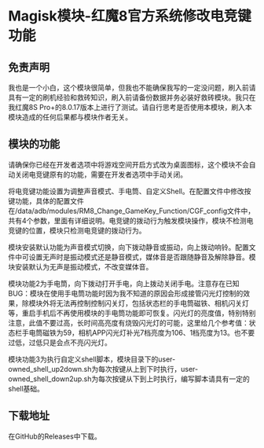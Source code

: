 # Magisk模块-红魔8官方系统修改电竞键功能

## 免责声明
我也是一个小白，这个模块很简单，但我也不能确保我写的一定没问题，刷入前请具有一定的刷机经验和救砖知识，刷入前请备份数据并务必装好救砖模块。我只在我红魔8S Pro+的8.0.17版本上进行了测试。请自行思考是否使用本模块，刷入本模块造成的任何后果都与模块作者无关。

## 模块的功能
请确保你已经在开发者选项中将游戏空间开启方式改为桌面图标，这个模块不会自动关闭电竞键原有的功能，需要在开发者选项中手动关闭。

将电竞键功能设置为调整声音模式、手电筒、自定义Shell。在配置文件中修改按键功能，具体的配置文件在/data/adb/modules/RM8_Change_GameKey_Function/CGF_config文件中，共有4个参数，里面有详细说明。电竞键的拨动行为触发模块操作，模块不检测电竞键的位置，模块只检测电竞键的拨动行为。

模块安装默认功能为声音模式切换，向下拨动静音或振动，向上拨动响铃。配置文件中可设置无声时是振动模式还是静音模式，媒体音是否跟随静音及解除静音。模块安装默认为无声是振动模式，不改变媒体音。

模块功能2为手电筒，向下拨动打开手电，向上拨动关闭手电。注意存在已知BUG：模块在使用手电筒功能时因为我不知道的原因会形成接管闪光灯控制的效果，除模块外将无法再控制控制闪关灯，包括状态栏的手电筒磁铁、相机闪关灯等，重启手机后不再使用模块的手电筒功能即可恢复。闪光灯的亮度值，特别特别注意，此值不要过高，长时间高亮度有烧毁闪光灯的可能，这里给几个参考值：状态栏手电筒磁铁为59，相机APP闪光灯补光7档亮度为106、1档亮度为13。也不要过低，过低只是会点不亮闪光灯。

模块功能3为执行自定义shell脚本，模块目录下的user-owned_shell_up2down.sh为每次按键从上到下时执行，user-owned_shell_down2up.sh为每次按键从下到上时执行，编写脚本请具有一定的shell基础。

## 下载地址
在GitHub的Releases中下载。
